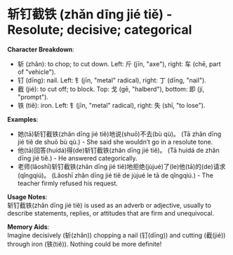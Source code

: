# **斩钉截铁 (zhǎn dīng jié tiě) - Resolute; decisive; categorical**

**Character Breakdown**:  
- 斩 (zhǎn): to chop; to cut down. Left: 斤 (jīn, "axe"), right: 车 (chē, part of "vehicle").  
- 钉 (dīng): nail. Left: 钅(jīn, "metal" radical), right: 丁 (dīng, "nail").  
- 截 (jié): to cut off; to block. Top: 戈 (gē, "halberd"), bottom: 即 (jí, "prompt").  
- 铁 (tiě): iron. Left: 钅(jīn, "metal" radical), right: 失 (shī, "to lose").

**Examples**:  
- 她(tā)斩钉截铁(zhǎn dīng jié tiě)地说(shuō)不去(bù qù)。 (Tā zhǎn dīng jié tiě de shuō bù qù.) - She said she wouldn’t go in a resolute tone.  
- 他(tā)回答(huídá)得(de)斩钉截铁(zhǎn dīng jié tiě)。 (Tā huídá de zhǎn dīng jié tiě.) - He answered categorically.  
- 老师(lǎoshī)斩钉截铁(zhǎn dīng jié tiě)地拒绝(jùjué)了(le)他(tā)的(de)请求(qǐngqiú)。 (Lǎoshī zhǎn dīng jié tiě de jùjué le tā de qǐngqiú.) - The teacher firmly refused his request.

**Usage Notes**:  
斩钉截铁(zhǎn dīng jié tiě) is used as an adverb or adjective, usually to describe statements, replies, or attitudes that are firm and unequivocal.

**Memory Aids**:  
Imagine decisively (斩(zhǎn)) chopping a nail (钉(dīng)) and cutting (截(jié)) through iron (铁(tiě)). Nothing could be more definite!